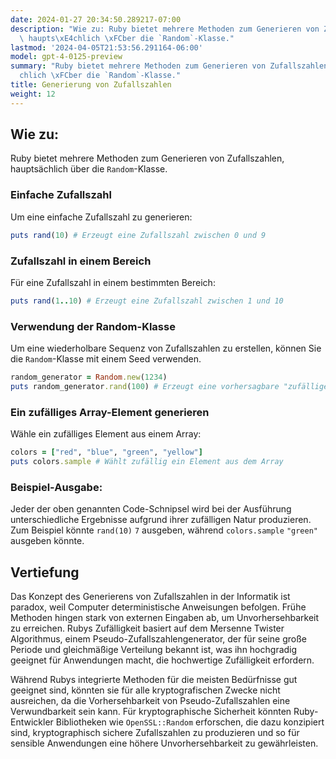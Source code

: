 ```yaml
---
date: 2024-01-27 20:34:50.289217-07:00
description: "Wie zu: Ruby bietet mehrere Methoden zum Generieren von Zufallszahlen,\
  \ haupts\xE4chlich \xFCber die `Random`-Klasse."
lastmod: '2024-04-05T21:53:56.291164-06:00'
model: gpt-4-0125-preview
summary: "Ruby bietet mehrere Methoden zum Generieren von Zufallszahlen, haupts\xE4\
  chlich \xFCber die `Random`-Klasse."
title: Generierung von Zufallszahlen
weight: 12
---
```


## Wie zu:
Ruby bietet mehrere Methoden zum Generieren von Zufallszahlen, hauptsächlich über die `Random`-Klasse.

### Einfache Zufallszahl
Um eine einfache Zufallszahl zu generieren:

```Ruby
puts rand(10) # Erzeugt eine Zufallszahl zwischen 0 und 9
```

### Zufallszahl in einem Bereich
Für eine Zufallszahl in einem bestimmten Bereich:

```Ruby
puts rand(1..10) # Erzeugt eine Zufallszahl zwischen 1 und 10
```

### Verwendung der Random-Klasse
Um eine wiederholbare Sequenz von Zufallszahlen zu erstellen, können Sie die `Random`-Klasse mit einem Seed verwenden.

```Ruby
random_generator = Random.new(1234)
puts random_generator.rand(100) # Erzeugt eine vorhersagbare "zufällige" Zahl
```

### Ein zufälliges Array-Element generieren
Wähle ein zufälliges Element aus einem Array:

```Ruby
colors = ["red", "blue", "green", "yellow"]
puts colors.sample # Wählt zufällig ein Element aus dem Array
```

### Beispiel-Ausgabe:
Jeder der oben genannten Code-Schnipsel wird bei der Ausführung unterschiedliche Ergebnisse aufgrund ihrer zufälligen Natur produzieren. Zum Beispiel könnte `rand(10)` `7` ausgeben, während `colors.sample` `"green"` ausgeben könnte.

## Vertiefung
Das Konzept des Generierens von Zufallszahlen in der Informatik ist paradox, weil Computer deterministische Anweisungen befolgen. Frühe Methoden hingen stark von externen Eingaben ab, um Unvorhersehbarkeit zu erreichen. Rubys Zufälligkeit basiert auf dem Mersenne Twister Algorithmus, einem Pseudo-Zufallszahlengenerator, der für seine große Periode und gleichmäßige Verteilung bekannt ist, was ihn hochgradig geeignet für Anwendungen macht, die hochwertige Zufälligkeit erfordern.

Während Rubys integrierte Methoden für die meisten Bedürfnisse gut geeignet sind, könnten sie für alle kryptografischen Zwecke nicht ausreichen, da die Vorhersehbarkeit von Pseudo-Zufallszahlen eine Verwundbarkeit sein kann. Für kryptographische Sicherheit könnten Ruby-Entwickler Bibliotheken wie `OpenSSL::Random` erforschen, die dazu konzipiert sind, kryptographisch sichere Zufallszahlen zu produzieren und so für sensible Anwendungen eine höhere Unvorhersehbarkeit zu gewährleisten.
